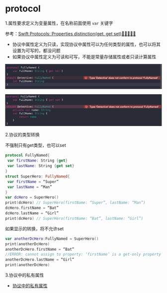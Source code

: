# protocol

1.属性要求定义为变量属性，在名称前面使用 `var` 关键字

参考：[Swift Protocols: Properties distinction(get, get set)🏃🏻‍♀️🏃🏻](<https://medium.com/@chetan15aga/swift-protocols-properties-distinction-get-get-set-32a34a7f16e9>)

+ 协议中属性定义为只读，实现协议中属性可以为任何类型的属性，也可以将其设置为可写的，都没问题
+ 如果协议中属性定义为可读和可写，不能是常量存储属性或者只读计算属性

![020](https://github.com/winfredzen/iOS-Basic/blob/master/Swift/images/20.png)

![021](https://github.com/winfredzen/iOS-Basic/blob/master/Swift/images/21.png)



2.协议的类型转换

不强制只有get类型，也可以set

```swift
protocol FullyNamed{
 var firstName: String {get}
 var lastName: String {get set}
}
struct SuperHero: FullyNamed{
 var firstName = “Super”
 var lastName = “Man”
}
var dcHero = SuperHero()
print(dcHero) // SuperHero(firstName: “Super”, lastName: “Man”)
dcHero.firstName = “Bat”
dcHero.lastName = “Girl”
print(dcHero) // SuperHero(firstName: “Bat”, lastName: “Girl”)
```

如果显示的转换，将不允许set

```swift
var anotherDcHero:FullyNamed = SuperHero()
print(anotherDcHero)
anotherDcHero.firstName = “Bat” 
//ERROR: cannot assign to property: ‘firstName’ is a get-only property
anotherDcHero.lastName = “Girl”
print(anotherDcHero)
```



3.协议中的私有属性

+ [协议中的私有属性](https://swift.gg/2019/02/18/protocols-private-properties/)